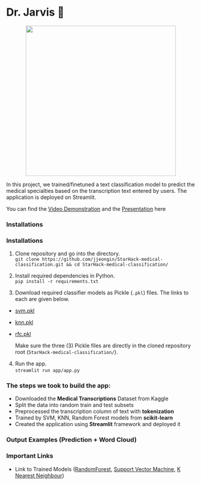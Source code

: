 # Dr. Jarvis 💉
<p align="center"><img src="logo.gif" hweight=200 width=400></img></p>

In this project, we trained/finetuned a text classification model to predict the medical specialties based on the transcription text entered by users. The application is deployed on Streamlit. 

You can find the [Video Demonstration](https://youtu.be/FVcbAJYLKvc) and the [Presentation](https://github.com/jjeongin/StarHack-medical-classification/blob/main/Presentation%20%23Team67.pdf) here

### Installations 
### Installations 
1. Clone repository and go into the directory. <br>
`git clone https://github.com/jjeongin/StarHack-medical-classification.git && cd StarHack-medical-classification/`

2. Install required dependencies in Python. <br>
`pip install -r requirements.txt`

3. Download required classifier models as Pickle (`.pkl`) files. The links to each are given below. <br>
- [svm.pkl](http://www.kaggle.com/dataset/a3ae9d843e5998b6dd7c21cc2ab54ed56a37b6bfca6da47073906633e44e3872)
- [knn.pkl](http://www.kaggle.com/dataset/35a6e60b83ab7446241d2d1905f5fe5f97c1172836f316077c7938993f48bc66)
- [rfc.pkl](http://www.kaggle.com/dataset/e882644a6da229eb5177a9fa82bd9885e06e2ea954dbb0aa797333e1c3a2139d)

  Make sure the three (3) Pickle files are directly in the cloned repository root (`StarHack-medical-classification/`).

4. Run the app. <br>
`streamlit run app/app.py`

### The steps we took to build the app:
* Downloaded the **Medical Transcriptions** Dataset from Kaggle
* Split the data into random train and test subsets
* Preprocessed the transcription column of text with **tokenization**
* Trained by SVM, KNN, Random Forest models from **scikit-learn**
* Created the application using **Streamlit** framework and deployed it 


### Output Examples (Prediction + Word Cloud)

### Important Links

- Link to Trained Models ([RandomForest](https://www.kaggle.com/kushaldev75/text-classifier-random-forest), [Support Vector Machine](https://www.kaggle.com/kushaldev75/text-classifier-svm), [K Nearest Neighbour](https://www.kaggle.com/kushaldev75/text-classifier-knn))
